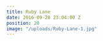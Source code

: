 ```yaml
---
title: Ruby Lane
date: 2016-09-28 23:04:00 Z
position: 20
image: "/uploads/Ruby-Lane-1.jpg"
---
```


